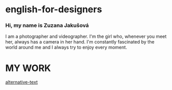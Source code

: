 # english-for-designers

### Hi, my name is Zuzana Jakušová 

I am a photographer and videographer. I'm the girl who, whenever you meet her, always has a camera in her hand. I'm constantly fascinated by the world around me and I always try to enjoy every moment. 

# MY WORK 

[alternative-text](https://github.com/jakusova/english-for-designers/blob/main/01-alternative-text/index.md)
